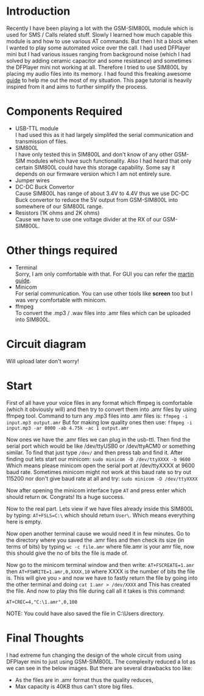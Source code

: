 # Introduction
Recently I have been playing a lot with the GSM-SIM800L module which is used for SMS / Calls related stuff. Slowly I learned how much capable this module is and how to use various AT commands. But then I hit a block when I wanted to play some automated voice over the call. I had used DFPlayer mini but I had various issues ranging from background noise (which I had solved by adding ceramic capacitor and some resistance) and sometimes the DFPlayer mini not working at all. Therefore I tried to use SIM800L by placing my audio files into its memory. I had found this freaking awesome [guide](https://github.com/martinhol221/SIM800L_DTMF_control/wiki/Loading-ARM-audio-files-in-the-SIM800L-modem) to help me out the most of my situation. This page tutorial is heavily inspired from it and aims to further simplify the process.

# Components Required
- USB-TTL module  
  I had used this as it had largely simplifed the serial communication and transmission of files.
- SIM800L  
  I have only tested this in SIM800L and don't know of any other GSM-SIM modules which have such functionality. Also I had heard that only certain SIM800L could have this storage capability. Some say it depends on our firmware version which I am not entirely sure.
- Jumper wires  
- DC-DC Buck Convertor  
  Cause SIM800L has range of about 3.4V to 4.4V thus we use DC-DC Buck convertor to reduce the 5V output from GSM-SIM800L into somewhere of our SIM800L range.
- Resistors (1K ohms and 2K ohms)  
  Cause we have to use one voltage divider at the RX of our GSM-SIM800L.

# Other things required
- Terminal  
  Sorry, I am only comfortable with that. For GUI you can refer the [martin guide](https://github.com/martinhol221/SIM800L_DTMF_control/wiki/Loading-ARM-audio-files-in-the-SIM800L-modem).
- Minicom  
  For serial communication. You can use other tools like **screen** too but I was very comfortable with minicom.
- ffmpeg  
  To convert the .mp3 / .wav files into .amr files which can be uploaded into SIM800L.

# Circuit diagram
Will upload later don't worry! 

# Start
First of all have your voice files in any format which ffmpeg is comfortable (which it obviously will) and then try to convert them into .amr files by using ffmpeg tool. Command to turn any .mp3 files into .amr files is:
`ffmpeg -i input.mp3 output.amr`
But for making low quality ones then use:
`ffmpeg -i input.mp3 -ar 8000 -ab 4.75k -ac 1 output.amr`

Now ones we have the .amr files we can plug in the usb-ttl. Then find the serial port which would be like /dev/ttyUSB0 or /dev/ttyACM0 or something similar. To find that just type `/dev/` and then press tab and find it. After finding out lets start our minicom:
`sudo minicom -D /dev/ttyXXXX -b 9600`
Which means please minicom open the serial port at /dev/ttyXXXX at 9600 baud rate. Sometimes minicom might not work at this baud rate so try out 115200 nor don't give baud rate at all and try:
`sudo minicom -D /dev/ttyXXXX`

Now after opening the minicom interface type `AT` and press enter which should return `OK`. Congrats! Its a huge success.

Now to the real part. Lets view if we have files already inside this SIM800L by typing:
`AT+FSLS=C:\`
which should return `User\`. Which means everything here is empty.

Now open another terminal cause we would need it in few minutes. Go to the directory where you saved the .amr files and then check its size (in terms of bits) by typing `wc -c file.amr` where file.amr is your amr file, now this should give the no of bits the file is made of. 

Now go to the minicom terminal window and then write:
`AT+FSCREATE=1.amr`
then
`AT+FSWRITE=1.amr,0,XXXX,10` where XXXX is the number of bits the file is.
This will give you `>` and now we have to fastly return the file by going into the other terminal and doing `cat 1.amr > /dev/XXXX` and 
This has created the file. And now to play this file during call all it takes is this command:

`AT+CREC=4,"C:\1.amr",0,100`

NOTE: You could have also saved the file in C:\Users directory.

# Final Thoughts
I had extreme fun changing the design of the whole circuit from using DFPlayer mini to just using GSM-SIM800L. The complexity reduced a lot as we can see in the below images. But there are several drawbacks too like:
- As the files are in .amr format thus the quality reduces,
- Max capacity is 40KB thus can't store big files.

